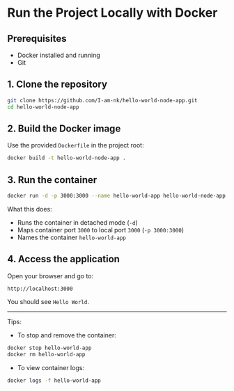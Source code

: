 # Run the Project Locally with Docker

## Prerequisites
- Docker installed and running
- Git

## 1. Clone the repository
```bash
git clone https://github.com/I-am-nk/hello-world-node-app.git
cd hello-world-node-app
```

## 2. Build the Docker image
Use the provided `Dockerfile` in the project root:
```bash
docker build -t hello-world-node-app .
```

## 3. Run the container
```bash
docker run -d -p 3000:3000 --name hello-world-app hello-world-node-app
```
What this does:
- Runs the container in detached mode (`-d`)
- Maps container port `3000` to local port `3000` (`-p 3000:3000`)
- Names the container `hello-world-app`

## 4. Access the application
Open your browser and go to:
```
http://localhost:3000
```
You should see `Hello World`.

---

Tips:
- To stop and remove the container:
```bash
docker stop hello-world-app
docker rm hello-world-app
```
- To view container logs:
```bash
docker logs -f hello-world-app
```